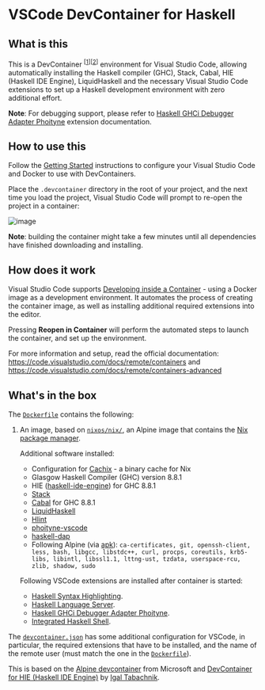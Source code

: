 # VSCode DevContainer for Haskell

## What is this

This is a DevContainer <sup>[[1](https://code.visualstudio.com/docs/remote/containers)][[2](https://code.visualstudio.com/docs/remote/containers-advanced)]</sup> environment for Visual Studio Code, allowing automatically installing the Haskell compiler (GHC), Stack, Cabal, HIE (Haskell IDE Engine), LiquidHaskell and the necessary Visual Studio Code extensions to set up a Haskell development environment with zero additional effort.

**Note**: For debugging support, please refer to [Haskell GHCi Debugger Adapter Phoityne](https://marketplace.visualstudio.com/items?itemName=phoityne.phoityne-vscode) extension documentation.

## How to use this

Follow the [Getting Started](https://code.visualstudio.com/docs/remote/containers#_getting-started) instructions to configure your Visual Studio Code and Docker to use with DevContainers.

Place the `.devcontainer` directory in the root of your project, and the next time you load the project, Visual Studio Code will prompt to re-open the project in a container:

![image](https://user-images.githubusercontent.com/601206/73298150-7bfac580-4215-11ea-81d3-a8fabab98e30.png)

**Note**: building the container might take a few minutes until all dependencies have finished downloading and installing.

## How does it work

Visual Studio Code supports [Developing inside a Container](https://code.visualstudio.com/docs/remote/containers) - using a Docker image as a development environment. It automates the process of creating the container image, as well as installing additional required extensions into the editor.

Pressing **Reopen in Container** will perform the automated steps to launch the container, and set up the environment.

For more information and setup, read the official documentation: <https://code.visualstudio.com/docs/remote/containers> and <https://code.visualstudio.com/docs/remote/containers-advanced>

## What's in the box

The [`Dockerfile`](.devcontainer/Dockerfile) contains the following:

1. An image, based on [`nixos/nix/`](https://hub.docker.com/r/nixos/nix/), an Alpine image that contains the [Nix package manager](https://nixos.org/nix/).

   Additional software installed:
   * Configuration for [Cachix](https://cachix.org/) - a binary cache for Nix
   * Glasgow Haskell Compiler (GHC) version 8.8.1
   * HIE ([haskell-ide-engine](https://github.com/haskell/haskell-ide-engine)) for GHC 8.8.1
   * [Stack](https://docs.haskellstack.org/en/stable/README/)
   * [Cabal](https://www.haskell.org/cabal/) for GHC 8.8.1
   * [LiquidHaskell](https://ucsd-progsys.github.io/liquidhaskell-blog/)
   * [Hlint](https://github.com/ndmitchell/hlint)
   * [phoityne-vscode](https://github.com/phoityne/phoityne-vscode)
   * [haskell-dap](https://github.com/phoityne/haskell-dap)
   * Following Alpine (via [apk](https://wiki.alpinelinux.org/wiki/Alpine_Linux_package_management)): `ca-certificates, git, openssh-client, less, bash, libgcc, libstdc++, curl, procps, coreutils, krb5-libs, libintl, libssl1.1, lttng-ust, tzdata, userspace-rcu, zlib, shadow, sudo`

   Following VSCode extensions are installed after container is started:
   * [Haskell Syntax Highlighting](https://marketplace.visualstudio.com/items?itemName=justusadam.language-haskell).
   * [Haskell Language Server](https://marketplace.visualstudio.com/items?itemName=alanz.vscode-hie-server).
   * [Haskell GHCi Debugger Adapter Phoityne](https://marketplace.visualstudio.com/items?itemName=phoityne.phoityne-vscode).
   * [Integrated Haskell Shell](https://marketplace.visualstudio.com/items?itemName=eriksik2.vscode-ghci).


The [`devcontainer.json`](.devcontainer/devcontainer.json) has some additional configuration for VSCode, in particular, the required extensions that have to be installed, and the name of the remote user (must match the one in the [`Dockerfile`](.devcontainer/Dockerfile)).

This is based on the [Alpine devcontainer](https://github.com/microsoft/vscode-dev-containers/tree/master/containers/alpine-3.10-git/.devcontainer) from Microsoft and [DevContainer for HIE (Haskell IDE Engine)](https://github.com/hmemcpy/haskell-hie-devcontainer) by [Igal Tabachnik](https://github.com/hmemcpy).
